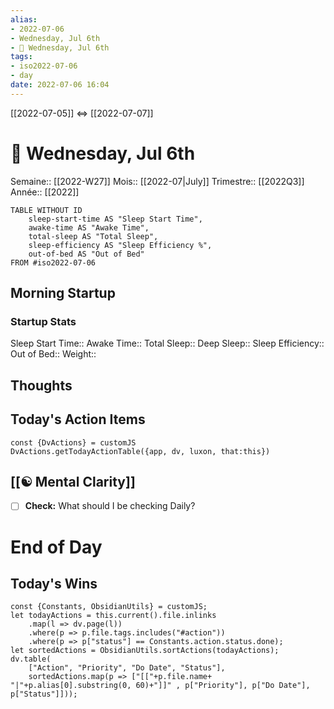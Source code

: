 ```yaml
---
alias:
- 2022-07-06
- Wednesday, Jul 6th
- 🌄 Wednesday, Jul 6th
tags:
- iso2022-07-06
- day
date: 2022-07-06 16:04
---
```

[[2022-07-05]] <=> [[2022-07-07]]

# 🌄 Wednesday, Jul 6th
Semaine:: [[2022-W27]]
Mois:: [[2022-07|July]]
Trimestre:: [[2022Q3]]
Année:: [[2022]]
```dataview
TABLE WITHOUT ID
	sleep-start-time AS "Sleep Start Time",
	awake-time AS "Awake Time",
	total-sleep AS "Total Sleep",
	sleep-efficiency AS "Sleep Efficiency %",
	out-of-bed AS "Out of Bed"
FROM #iso2022-07-06
```

## Morning Startup
### Startup Stats
Sleep Start Time:: 
Awake Time:: 
Total Sleep:: 
Deep Sleep:: 
Sleep Efficiency:: 
Out of Bed:: 
Weight:: 

## Thoughts


## **Today's Action Items**

 ```dataviewjs
const {DvActions} = customJS
DvActions.getTodayActionTable({app, dv, luxon, that:this})
```

## [[☯️ Mental Clarity]]

-   [ ] **Check:** What should I be checking Daily?

# End of Day

## Today's Wins

```dataviewjs
const {Constants, ObsidianUtils} = customJS;
let todayActions = this.current().file.inlinks
    .map(l => dv.page(l))
    .where(p => p.file.tags.includes("#action"))
    .where(p => p["status"] == Constants.action.status.done);
let sortedActions = ObsidianUtils.sortActions(todayActions);
dv.table(
	["Action", "Priority", "Do Date", "Status"],
    sortedActions.map(p => ["[["+p.file.name+ "|"+p.alias[0].substring(0, 60)+"]]" , p["Priority"], p["Do Date"], p["Status"]]));
```